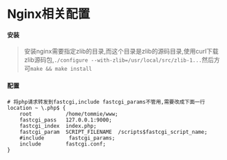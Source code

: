 # Nginx相关配置

#### 安装
> 安装nginx需要指定zlib的目录,而这个目录是zlib的源码目录,使用curl下载zlib源码包,`./configure --with-zlib=/usr/local/src/zlib-1...`然后方可`make && make install`

#### 配置
```
# 将php请求转发到fastcgi,include fastcgi_params不管用,需要改成下面一行
location ~ \.php$ {
    root           /home/tommie/www;
    fastcgi_pass   127.0.0.1:9000;
    fastcgi_index  index.php;
    fastcgi_param  SCRIPT_FILENAME  /scripts$fastcgi_script_name;
    #include        fastcgi_params;
    include        fastcgi.conf;
}
```